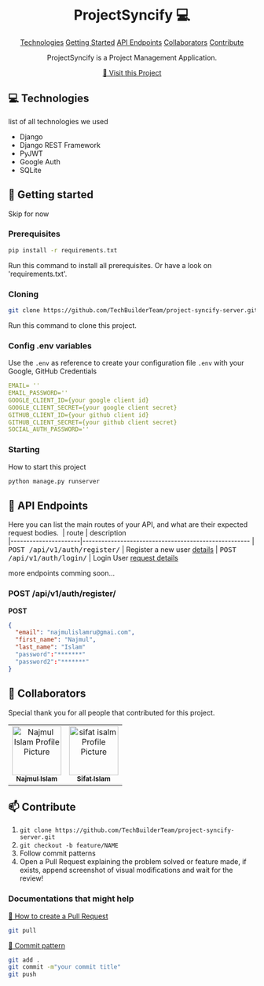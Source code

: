                      
<h1 align="center" style="font-weight: bold;">ProjectSyncify 💻</h1>

<p align="center">
<a href="#tech">Technologies</a>
<a href="#started">Getting Started</a>
<a href="#routes">API Endpoints</a>
<a href="#colab">Collaborators</a>
<a href="#contribute">Contribute</a> 
</p>


<p align="center">ProjectSyncify is a Project Management Application.</p>


<p align="center">
<a href="https://github.com/TechBuilderTeam/project-syncify-server/">📱 Visit this Project</a>
</p>
 
<h2 id="technologies">💻 Technologies</h2>

list of all technologies we used
- Django
- Django REST Framework
- PyJWT
- Google Auth
- SQLite
 
<h2 id="started">🚀 Getting started</h2>

Skip for now
 
<h3>Prerequisites</h3>

```bash
pip install -r requirements.txt
```

Run this command to install all prerequisites. Or have a look on 'requirements.txt'.


 
<h3>Cloning</h3>


```bash
git clone https://github.com/TechBuilderTeam/project-syncify-server.git
```

Run this command to clone this project.
 
<h3>Config .env variables</h2>

Use the `.env` as reference to create your configuration file `.env` with your 
Google, GitHub Credentials

```yaml
EMAIL= ''
EMAIL_PASSWORD='' 
GOOGLE_CLIENT_ID={your google client id}
GOOGLE_CLIENT_SECRET={your google client secret}
GITHUB_CLIENT_ID={your github client id}
GITHUB_CLIENT_SECRET={your github client secret}
SOCIAL_AUTH_PASSWORD=''
```
 
<h3>Starting</h3>

How to start this project

```bash
python manage.py runserver
```
 
<h2 id="routes">📍 API Endpoints</h2>

Here you can list the main routes of your API, and what are their expected request bodies.
​
| route               | description                                          
|----------------------|-----------------------------------------------------
| <kbd>POST /api/v1/auth/register/</kbd>     | Register a new user [details](#get-auth-register-details)
| <kbd>POST /api/v1/auth/login/</kbd>     | Login User [request details](#post-auth-detail)


more endpoints comming soon...

<h3 id="get-auth-register-details">POST /api/v1/auth/register/</h3>

**POST**
```json
{
  "email": "najmulislamru@gmai.com",
  "first_name": "Najmul",
  "last_name": "Islam"
  "password":"*******"
  "password2":"*******"
}
```

<!--<h3 id="post-auth-detail">POST /authenticate</h3>-->

<!--**REQUEST**-->
<!--```json-->
<!--{-->
<!--  "username": "fernandakipper",-->
<!--  "password": "4444444"-->
<!--}-->
<!--```-->

<!--**RESPONSE**-->
<!--```json-->
<!--{-->
<!--  "token": "OwoMRHsaQwyAgVoc3OXmL1JhMVUYXGGBbCTK0GBgiYitwQwjf0gVoBmkbuyy0pSi"-->
<!--}-->
<!--```-->
 
<h2 id="colab">🤝 Collaborators</h2>

<p>Special thank you for all people that contributed for this project.</p>
<table>
<tr>

<td align="center">
<a href="https://github.com/najmulislamnajim">
<img src="https://i.pinimg.com/736x/90/e7/37/90e7370bc6c22359dc07c5f8b057a5ce.jpg" width="100px;" alt="Najmul Islam Profile Picture"/><br>
<sub>
<b>Najmul Islam</b>
</sub>
</a>
</td>

<td align="center">
<a href="https://github.com/Sifathislam">
<img src="https://avatars.githubusercontent.com/u/105329974?v=4" width="100px;" alt="sifat isalm Profile Picture"/><br>
<sub>
<b>Sifat Islam</b>
</sub>
</a>
</td>



</tr>
</table>
 
<h2 id="contribute">📫 Contribute</h2>



1. `git clone https://github.com/TechBuilderTeam/project-syncify-server.git`
2. `git checkout -b feature/NAME`
3. Follow commit patterns
4. Open a Pull Request explaining the problem solved or feature made, if exists, append screenshot of visual modifications and wait for the review!
 
<h3>Documentations that might help</h3>

[📝 How to create a Pull Request](#)
```bash
git pull
```
[💾 Commit pattern](#)
```bash
git add .
git commit -m"your commit title"
git push
```
